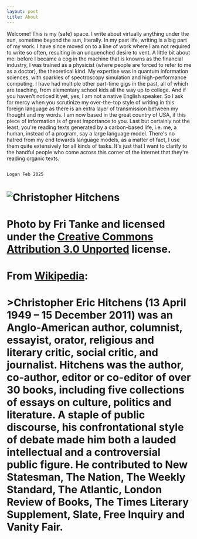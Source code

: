 ```yaml
---
layout: post
title: About
---
```

Welcome! This is my (safe) space. I write about virtually anything under the sun, sometime beyond the sun, literally. In my past life, writing is a big part of my work. I have since moved on to a line of work where I am not required to write so often, resulting in an unquenched desire to vent. A little bit about me: before I became a cog in the machine that is knowns as the financial industry, I was trained as a physicist (where people are forced to refer to me as a doctor), the theoretical kind. My expertise was in quantum information sciences, with sparkles of spectroscopy simulation and high-performance computing. I have had multiple other part-time gigs in the past, all of which are teaching, from elementary school kids all the way up to college. And if you haven't noticed it yet, yes, I am not a native English speaker. So I ask for mercy when you scrutinize my over-the-top style of writing in this foreign language as there is an extra layer of transmission between my thought and my words. I am now based in the great country of USA, if this piece of information is of great importance to you. Last but certainly not the least, you're reading texts generated by a carbon-based life, i.e. me, a human, instead of a program, say a large language model. There's no hatred from my end towards language models, as a matter of fact, I use them quite extensively for all kinds of tasks. It's just that I want to clarify to the handful people who come across this corner of the internet that they're reading organic texts. 

																																																																																																								 Logan Feb 2025
# <figure>
#  <img alt="Christopher Hitchens" src="https://upload.wikimedia.org/wikipedia/commons/6/63/Christopher_Hitchens_2008-04-24_001.jpg" />
#  <figcaption>
#    Photo by Fri Tanke and licensed under the <a href="https://creativecommons.org/licenses/by/3.0/deed.en">Creative Commons Attribution 3.0 Unported</a> license.
#  </figcaption>
# </figure>

# From [Wikipedia](https://en.wikipedia.org/wiki/Christopher_Hitchens):

# >Christopher Eric Hitchens (13 April 1949 – 15 December 2011) was an Anglo-American author, columnist, essayist, orator, religious and literary critic, social critic, and journalist. Hitchens was the author, co-author, editor or co-editor of over 30 books, including five collections of essays on culture, politics and literature. A staple of public discourse, his confrontational style of debate made him both a lauded intellectual and a controversial public figure. He contributed to New Statesman, The Nation, The Weekly Standard, The Atlantic, London Review of Books, The Times Literary Supplement, Slate, Free Inquiry and Vanity Fair.
